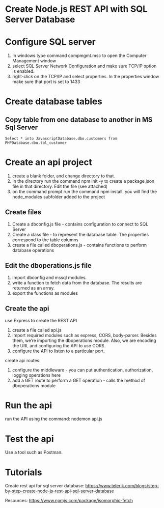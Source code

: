 Create Node.js REST API with SQL Server Database
=================================================

Configure SQL server
====================
1. In windows type command compmgmt.msc to open the Computer Management window
2. select SQL Server Network Configuration and make sure TCP/IP option is enabled.
3. right-click on the TCP/IP and select properties. In the properties window make sure that port is set to 1433

Create database tables
===========================

Copy table from one database to another in MS Sql Server
----------------------------------------------------------
```
Select * into JavascriptDatabase.dbo.customers from 
PHPDatabase.dbo.tbl_customer 
```

Create an api project
=======================
1. create a blank folder, and change directory to that. 
2. In the directory run the command npm init -y to create a package.json file in that directory.  Edit the file (see attached)
3. on the command prompt run the command npm install. you will find the node_modules subfolder added to the project

Create files
----------------
1. Create a dbconfig.js file - contains configuration to connect to SQL Server
2. Create a class file - to represent the database table. The properties correspond to the table columns
3. create a file called dboperations.js - contains functions to perform database operations

Edit the dboperations.js file
------------------------------
1. import dbconfig and mssql modules.
2. write a function to fetch data from the database. The results are returned as an array.
3. export the functions as modules

Create the api
---------------
use Express to create the REST API

1. create a file called api.js
2.  import required modules such as express, CORS, body-parser. Besides them, we’re importing the dboperations module. Also, we are encoding the URL and configuring the API to use CORS.
3.  configure the API to listen to a particular port.

create api routes:
1. configure the middleware - you can put authentication, authorization, logging operations here
2. add a GET route to perform a GET operation - calls the method of dboperations module

Run the api
=============
 run the API using the command: nodemon api.js
 
Test the api
=============
Use a tool such as Postman.

Tutorials
==========
Create rest api for sql server database:
https://www.telerik.com/blogs/step-by-step-create-node-js-rest-api-sql-server-database

Resources:
https://www.npmjs.com/package/isomorphic-fetch
